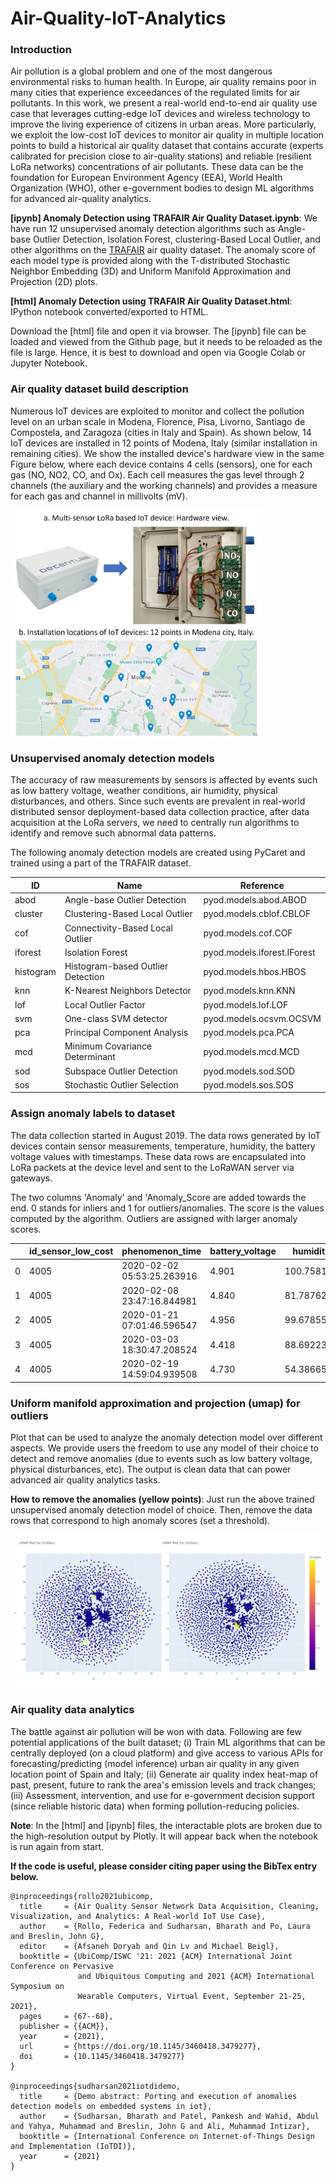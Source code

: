 # Air-Quality-IoT-Analytics

### Introduction

Air pollution is a global problem and one of the most dangerous environmental risks to human health. In Europe, air quality remains poor in many cities that experience exceedances of the regulated limits for air pollutants. In this work, we present a real-world end-to-end air quality use case that leverages cutting-edge IoT devices and wireless technology to improve the living experience of citizens in urban areas. More particularly, we exploit the low-cost IoT devices to monitor air quality in multiple location points to build a historical air quality dataset that contains accurate (experts calibrated for precision close to air-quality stations) and reliable (resilient LoRa networks) concentrations of air pollutants. These data can be the foundation for European Environment Agency (EEA), World Health Organization (WHO), other e-government bodies to design ML algorithms for advanced air-quality analytics.

**[ipynb] Anomaly Detection using TRAFAIR Air Quality Dataset.ipynb**: We have run 12 unsupervised anomaly detection algorithms such as Angle-base Outlier Detection, Isolation Forest, clustering-Based Local Outlier, and other algorithms on the [TRAFAIR](https://www.dati.gov.it/view-dataset?Cerca=&tags_set=trafair&tags=trafair&ordinamento=&sort=Invia) air quality dataset. The anomaly score of each model type is provided along with the T-distributed Stochastic Neighbor Embedding (3D) and Uniform Manifold Approximation and Projection (2D) plots. 

**[html] Anomaly Detection using TRAFAIR Air Quality Dataset.html**: IPython notebook converted/exported to HTML.

Download the [html] file and open it via browser. The [ipynb] file can be loaded and viewed from the Github page, but it needs to be reloaded as the file is large. Hence, it is best to download and open via Google Colab or Jupyter Notebook.

### Air quality dataset build description

Numerous IoT devices are exploited to monitor and collect the pollution level on an urban scale in Modena, Florence, Pisa, Livorno, Santiago de Compostela, and Zaragoza (cities in Italy and Spain). As shown below, 14 IoT devices are installed in 12 points of Modena, Italy (similar installation in remaining cities). We show the installed device's hardware view in the same Figure below, where each device contains 4 cells (sensors), one for each gas (NO, NO2, CO, and Ox). Each cell measures the gas level through 2 channels (the auxiliary and the working channels) and provides a measure for each gas and channel in millivolts (mV). 

<img src="https://github.com/bharathsudharsan/Air-Quality-IoT-Analytics/blob/main/hardware_location.png" align="center" width="80%" height="80%">

### Unsupervised anomaly detection models

The accuracy of raw measurements by sensors is affected by events such as low battery voltage, weather conditions, air humidity, physical disturbances, and others. Since such events are prevalent in real-world distributed sensor deployment-based data collection practice, after data acquisition at the LoRa servers, we need to centrally run algorithms to identify and remove such abnormal data patterns.

The following anomaly detection models are created using PyCaret and trained using a part of the TRAFAIR dataset. 

| ID        | Name                              | Reference                   |
|-----------|-----------------------------------|-----------------------------|
| abod      | Angle-base Outlier Detection      | pyod.models.abod.ABOD       |
| cluster   | Clustering-Based Local Outlier    | pyod.models.cblof.CBLOF     |
| cof       | Connectivity-Based Local Outlier  | pyod.models.cof.COF         |
| iforest   | Isolation Forest                  | pyod.models.iforest.IForest |
| histogram | Histogram-based Outlier Detection | pyod.models.hbos.HBOS       |
| knn       | K-Nearest Neighbors Detector      | pyod.models.knn.KNN         |
| lof       | Local Outlier Factor              | pyod.models.lof.LOF         |
| svm       | One-class SVM detector            | pyod.models.ocsvm.OCSVM     |
| pca       | Principal Component Analysis      | pyod.models.pca.PCA         |
| mcd       | Minimum Covariance Determinant    | pyod.models.mcd.MCD         |
| sod       | Subspace Outlier Detection        | pyod.models.sod.SOD         |
| sos       | Stochastic Outlier Selection      | pyod.models.sos.SOS         |

### Assign anomaly labels to dataset

The data collection started in August 2019. The data rows generated by IoT devices contain sensor measurements, temperature, humidity, the battery voltage values with timestamps. These data rows are encapsulated into LoRa packets at the device level and sent to the LoRaWAN server via gateways.

The two columns 'Anomaly' and 'Anomaly_Score are added towards the end. 0 stands for inliers and 1 for outliers/anomalies. The score is the values computed by the algorithm. Outliers are assigned with larger anomaly scores.

|   | id_sensor_low_cost | phenomenon_time            | battery_voltage | humidity   | temperature | no_we      | no_aux    | no2_we     | no2_aux   | ox_we      | ox_aux   | co_we      | co_aux     | Anomaly | Anomaly_Score |
|---|--------------------|----------------------------|-----------------|------------|-------------|------------|-----------|------------|-----------|------------|----------|------------|------------|---------|---------------|
| 0 | 4005               | 2020-02-02 05:53:25.263916 | 4.901           | 100.758118 | 5.027297    | 296.813965 | -4.577637 | 243.255615 | 18.493652 | 235.656738 | 4.119873 | 451.812744 | 129.638672 | 0       | -299.285983   |
| 1 | 4005               | 2020-02-08 23:47:16.844981 | 4.840           | 81.787628  | 1.938469    | 312.194824 | 8.697510  | 246.643066 | 22.064209 | 239.593506 | 7.965088 | 553.161621 | 223.571777 | 0       | 102.858787    |
| 2 | 4005               | 2020-01-21 07:01:46.596547 | 4.956           | 99.678558  | -0.571204   | 347.717285 | 46.875000 | 246.917725 | 21.057129 | 238.769531 | 6.774902 | 894.927979 | 555.725098 | 1       | 11492.205912  |
| 3 | 4005               | 2020-03-03 18:30:47.208524 | 4.418           | 88.692230  | 7.343918    | 310.089111 | 4.119873  | 244.171143 | 20.324707 | 236.206055 | 6.317139 | 461.059570 | 132.476807 | 0       | -685.653888   |
| 4 | 4005               | 2020-02-19 14:59:04.939508 | 4.730           | 54.386658  | 17.945677   | 314.483643 | 0.091553  | 235.565186 | 12.176514 | 230.895996 | 0.732422 | 369.140625 | 61.157227  | 0       | 2816.180134   |

### Uniform manifold approximation and projection (umap) for outliers

Plot that can be used to analyze the anomaly detection model over different aspects. We provide users the freedom to use any model of their choice to detect and remove anomalies (due to events such as low battery voltage, physical disturbances, etc). The output is clean data that can power advanced air quality analytics tasks.

**How to remove the anomalies (yellow points)**: Just run the above trained unsupervised anomaly detection model of choice. Then, remove the data rows that correspond to high anomaly scores (set a threshold).

![alt text](https://github.com/bharathsudharsan/Air-Quality-IoT-Analytics/blob/main/umap_plot_for_outliers.png)

### Air quality data analytics

The battle against air pollution will be won with data. Following are few potential applications of the built dataset; (i) Train ML algorithms that can be centrally deployed (on a cloud platform) and give access to various APIs for forecasting/predicting (model inference) urban air quality in any given location point of Spain and Italy; (ii) Generate air quality index heat-map of past, present, future to rank the area's emission levels and track changes; (iii) Assessment, intervention, and use for e-government decision support (since reliable historic data) when forming pollution-reducing policies.

**Note**: In the [html] and [ipynb] files, the interactable plots are broken due to the high-resolution output by Plotly. It will appear back when the notebook is run again from start.

**If the code is useful, please consider citing paper using the BibTex entry below.**

```
@inproceedings{rollo2021ubicomp,
  title     = {Air Quality Sensor Network Data Acquisition, Cleaning, Visualization, and Analytics: A Real-world IoT Use Case},
  author    = {Rollo, Federica and Sudharsan, Bharath and Po, Laura and Breslin, John G},
  editor    = {Afsaneh Doryab and Qin Lv and Michael Beigl},
  booktitle = {UbiComp/ISWC '21: 2021 {ACM} International Joint Conference on Pervasive
               and Ubiquitous Computing and 2021 {ACM} International Symposium on
               Wearable Computers, Virtual Event, September 21-25, 2021},
  pages     = {67--68},
  publisher = {{ACM}},
  year      = {2021},
  url       = {https://doi.org/10.1145/3460418.3479277},
  doi       = {10.1145/3460418.3479277}
}

@inproceedings{sudharsan2021iotdidemo,
  title     = {Demo abstract: Porting and execution of anomalies detection models on embedded systems in iot},
  author    = {Sudharsan, Bharath and Patel, Pankesh and Wahid, Abdul and Yahya, Muhammad and Breslin, John G and Ali, Muhammad Intizar},
  booktitle = {International Conference on Internet-of-Things Design and Implementation (IoTDI)},
  year      = {2021}
}
